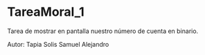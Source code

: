 # TareaMoral_1
Tarea de mostrar en pantalla nuestro número de cuenta en binario.

Autor: Tapia Solis Samuel Alejandro
